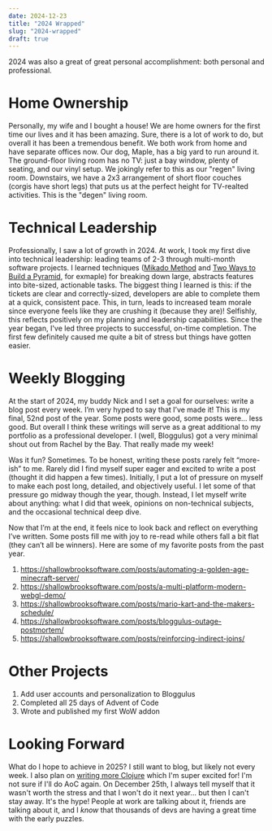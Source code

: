 ```yaml
---
date: 2024-12-23
title: "2024 Wrapped"
slug: "2024-wrapped"
draft: true
---
```


2024 was also a great of great personal accomplishment: both personal and professional.

# Home Ownership

Personally, my wife and I bought a house!
We are home owners for the first time our lives and it has been amazing.
Sure, there is a lot of work to do, but overall it has been a tremendous benefit.
We both work from home and have separate offices now.
Our dog, Maple, has a big yard to run around it.
The ground-floor living room has no TV: just a bay window, plenty of seating, and our vinyl setup.
We jokingly refer to this as our "regen" living room.
Downstairs, we have a 2x3 arrangement of short floor couches (corgis have short legs) that puts us at the perfect height for TV-realted activities.
This is the "degen" living room.

# Technical Leadership

Professionally, I saw a lot of growth in 2024.
At work, I took my first dive into technical leadership: leading teams of 2-3 through multi-month software projects.
I learned techniques ([Mikado Method](https://mikadomethod.info/) and [Two Ways to Build a Pyramid](/posts/two-ways-to-build-a-pyramid/), for exmaple) for breaking down large, abstracts features into bite-sized, actionable tasks.
The biggest thing I learned is this: if the tickets are clear and correctly-sized, developers are able to complete them at a quick, consistent pace.
This, in turn, leads to increased team morale since everyone feels like they are crushing it (because they are)!
Selfishly, this reflects positively on my planning and leadership capabilities.
Since the year began, I've led three projects to successful, on-time completion.
The first few definitely caused me quite a bit of stress but things have gotten easier.

# Weekly Blogging

At the start of 2024, my buddy Nick and I set a goal for ourselves: write a blog post every week. I’m very hyped to say that I’ve made it! This is my final, 52nd post of the year. Some posts were good, some posts were… less good. But overall I think these writings will serve as a great additional to my portfolio as a professional developer. I (well, Bloggulus) got a very minimal shout out from Rachel by the Bay. That really made my week!

Was it fun? Sometimes. To be honest, writing these posts rarely felt “more-ish” to me. Rarely did I find myself super eager and excited to write a post (thought it did happen a few times). Initially, I put a lot of pressure on myself to make each post long, detailed, and objectively useful. I let some of that pressure go midway though the year, though. Instead, I let myself write about anything: what I did that week, opinions on non-technical subjects, and the occasional technical deep dive.

Now that I’m at the end, it feels nice to look back and reflect on everything I’ve written. Some posts fill me with joy to re-read while others fall a bit flat (they can’t all be winners). Here are some of my favorite posts from the past year.

1. https://shallowbrooksoftware.com/posts/automating-a-golden-age-minecraft-server/
2. https://shallowbrooksoftware.com/posts/a-multi-platform-modern-webgl-demo/
3. https://shallowbrooksoftware.com/posts/mario-kart-and-the-makers-schedule/
4. https://shallowbrooksoftware.com/posts/bloggulus-outage-postmortem/
5. https://shallowbrooksoftware.com/posts/reinforcing-indirect-joins/

# Other Projects

1. Add user accounts and personalization to Bloggulus
2. Completed all 25 days of Advent of Code
3. Wrote and published my first WoW addon

# Looking Forward

What do I hope to achieve in 2025?
I still want to blog, but likely not every week.
I also plan on [writing more Clojure](/posts/2025-the-year-of-clojure/) which I'm super excited for!
I'm not sure if I'll do AoC again.
On December 25th, I always tell myself that it wasn't worth the stress and that I won't do it next year... but then I can't stay away.
It's the hype!
People at work are talking about it, friends are talking about it, and I _know_ that thousands of devs are having a great time with the early puzzles.
